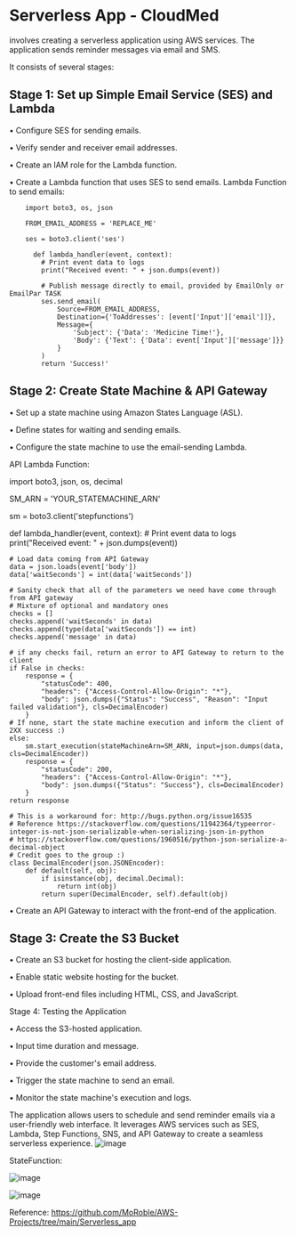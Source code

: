 # Serverless App - CloudMed
involves creating a serverless application using AWS services. The application sends reminder messages via email and SMS.

It consists of several stages:

## Stage 1: Set up Simple Email Service (SES) and Lambda

  •	Configure SES for sending emails.
  
  •	Verify sender and receiver email addresses.
  
  •	Create an IAM role for the Lambda function.
  
  •	Create a Lambda function that uses SES to send emails.
  Lambda Function to send emails:
  
        import boto3, os, json
        
        FROM_EMAIL_ADDRESS = 'REPLACE_ME'
        
        ses = boto3.client('ses')
        
          def lambda_handler(event, context):
            # Print event data to logs
            print("Received event: " + json.dumps(event))
            
            # Publish message directly to email, provided by EmailOnly or EmailPar TASK
            ses.send_email(
                Source=FROM_EMAIL_ADDRESS,
                Destination={'ToAddresses': [event['Input']['email']]},
                Message={
                    'Subject': {'Data': 'Medicine Time!'},
                    'Body': {'Text': {'Data': event['Input']['message']}}
                }
            )
            return 'Success!'


  
## Stage 2: Create State Machine & API Gateway
  •	Set up a state machine using Amazon States Language (ASL).
  
  •	Define states for waiting and sending emails.
  
  •	Configure the state machine to use the email-sending Lambda.

  API Lambda Function:

import boto3, json, os, decimal

SM_ARN = 'YOUR_STATEMACHINE_ARN'

sm = boto3.client('stepfunctions')

def lambda_handler(event, context):
    # Print event data to logs
    print("Received event: " + json.dumps(event))

    # Load data coming from API Gateway
    data = json.loads(event['body'])
    data['waitSeconds'] = int(data['waitSeconds'])
    
    # Sanity check that all of the parameters we need have come through from API gateway
    # Mixture of optional and mandatory ones
    checks = []
    checks.append('waitSeconds' in data)
    checks.append(type(data['waitSeconds']) == int)
    checks.append('message' in data)

    # if any checks fail, return an error to API Gateway to return to the client
    if False in checks:
        response = {
            "statusCode": 400,
            "headers": {"Access-Control-Allow-Origin": "*"},
            "body": json.dumps({"Status": "Success", "Reason": "Input failed validation"}, cls=DecimalEncoder)
        }
    # If none, start the state machine execution and inform the client of 2XX success :)
    else: 
        sm.start_execution(stateMachineArn=SM_ARN, input=json.dumps(data, cls=DecimalEncoder))
        response = {
            "statusCode": 200,
            "headers": {"Access-Control-Allow-Origin": "*"},
            "body": json.dumps({"Status": "Success"}, cls=DecimalEncoder)
        }
    return response

    # This is a workaround for: http://bugs.python.org/issue16535
    # Reference https://stackoverflow.com/questions/11942364/typeerror-integer-is-not-json-serializable-when-serializing-json-in-python
    # https://stackoverflow.com/questions/1960516/python-json-serialize-a-decimal-object
    # Credit goes to the group :)
    class DecimalEncoder(json.JSONEncoder):
        def default(self, obj):
            if isinstance(obj, decimal.Decimal):
                return int(obj)
            return super(DecimalEncoder, self).default(obj)

  
  •	Create an API Gateway to interact with the front-end of the application.

  
## Stage 3: Create the S3 Bucket

  •	Create an S3 bucket for hosting the client-side application.
  
  •	Enable static website hosting for the bucket.
  
  •	Upload front-end files including HTML, CSS, and JavaScript.

  
Stage 4: Testing the Application

  •	Access the S3-hosted application.
  
  •	Input time duration and message.
  
  •	Provide the customer's email address.
  
  •	Trigger the state machine to send an email.
  
  •	Monitor the state machine's execution and logs.

  
The application allows users to schedule and send reminder emails via a user-friendly web interface. It leverages AWS services such as SES, Lambda, Step Functions,
SNS, and API Gateway to create a seamless serverless experience.
![image](https://github.com/iYUSHI-i/AWS_Projects/assets/92771062/1e75eee8-a80c-41bb-90ef-a762696eaeb3)


StateFunction:


![image](https://github.com/iYUSHI-i/AWS_Projects/assets/92771062/2ca813e1-42ca-4574-9a60-a68611d7fbf8)


![image](https://github.com/iYUSHI-i/AWS_Projects/assets/92771062/ec86bab3-3c6f-4623-ba90-6d19a28524fe)

Reference: https://github.com/MoRoble/AWS-Projects/tree/main/Serverless_app



